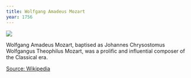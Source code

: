 ```yaml
---
title: Wolfgang Amadeus Mozart
year: 1756
---
```


![](https://upload.wikimedia.org/wikipedia/commons/thumb/4/47/Croce-Mozart-Detail.jpg/185px-Croce-Mozart-Detail.jpg)

Wolfgang Amadeus Mozart, baptised as Johannes Chrysostomus Wolfgangus Theophilus Mozart, was a prolific and influential composer of the Classical era.

[Source: Wikipedia](https://en.wikipedia.org/wiki/Wolfgang_Amadeus_Mozart)